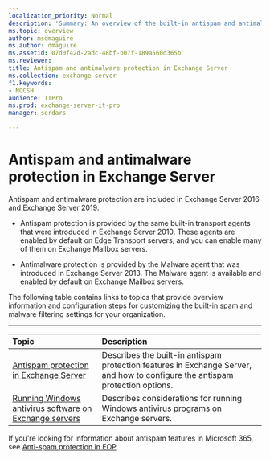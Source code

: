 ```yaml
---
localization_priority: Normal
description: 'Summary: An overview of the built-in antispam and antimalware features available in Exchange Server 2016 and Exchange Server 2019.'
ms.topic: overview
author: msdmaguire
ms.author: dmaguire
ms.assetid: 07d0f42d-2adc-48bf-b07f-189a560d365b
ms.reviewer: 
title: Antispam and antimalware protection in Exchange Server
ms.collection: exchange-server
f1.keywords:
- NOCSH
audience: ITPro
ms.prod: exchange-server-it-pro
manager: serdars

---
```


# Antispam and antimalware protection in Exchange Server

Antispam and antimalware protection are included in Exchange Server 2016 and Exchange Server 2019.

- Antispam protection is provided by the same built-in transport agents that were introduced in Exchange Server 2010. These agents are enabled by default on Edge Transport servers, and you can enable many of them on Exchange Mailbox servers.

- Antimalware protection is provided by the Malware agent that was introduced in Exchange Server 2013. The Malware agent is available and enabled by default on Exchange Mailbox servers.

The following table contains links to topics that provide overview information and configuration steps for customizing the built-in spam and malware filtering settings for your organization.

****

|**Topic**|**Description**|
|:-----|:-----|
|[Antispam protection in Exchange Server](antispam-protection/antispam-protection.md)|Describes the built-in antispam protection features in Exchange Server, and how to configure the antispam protection options.|
|[Running Windows antivirus software on Exchange servers](windows-antivirus-software.md)|Describes considerations for running Windows antivirus programs on Exchange servers.|

If you're looking for information about antispam features in Microsoft 365, see [Anti-spam protection in EOP](https://docs.microsoft.com/microsoft-365/security/office-365-security/anti-spam-protection).
